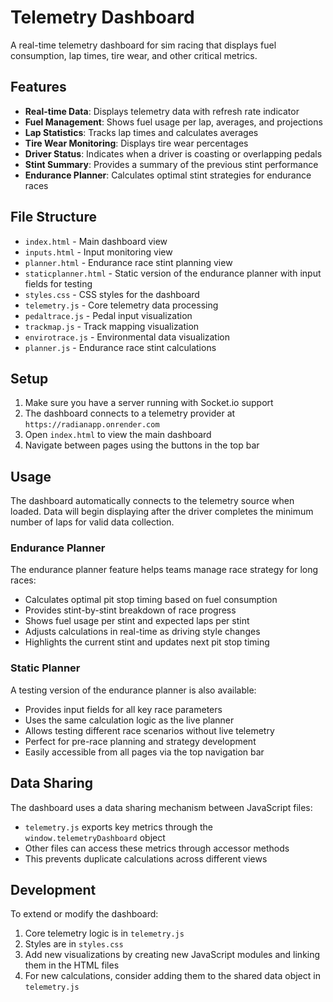 # Telemetry Dashboard

A real-time telemetry dashboard for sim racing that displays fuel consumption, lap times, tire wear, and other critical metrics.

## Features

- **Real-time Data**: Displays telemetry data with refresh rate indicator
- **Fuel Management**: Shows fuel usage per lap, averages, and projections
- **Lap Statistics**: Tracks lap times and calculates averages
- **Tire Wear Monitoring**: Displays tire wear percentages
- **Driver Status**: Indicates when a driver is coasting or overlapping pedals
- **Stint Summary**: Provides a summary of the previous stint performance
- **Endurance Planner**: Calculates optimal stint strategies for endurance races

## File Structure

- `index.html` - Main dashboard view
- `inputs.html` - Input monitoring view
- `planner.html` - Endurance race stint planning view
- `staticplanner.html` - Static version of the endurance planner with input fields for testing
- `styles.css` - CSS styles for the dashboard
- `telemetry.js` - Core telemetry data processing
- `pedaltrace.js` - Pedal input visualization
- `trackmap.js` - Track mapping visualization
- `envirotrace.js` - Environmental data visualization
- `planner.js` - Endurance race stint calculations

## Setup

1. Make sure you have a server running with Socket.io support
2. The dashboard connects to a telemetry provider at `https://radianapp.onrender.com`
3. Open `index.html` to view the main dashboard
4. Navigate between pages using the buttons in the top bar

## Usage

The dashboard automatically connects to the telemetry source when loaded. Data will begin displaying after the driver completes the minimum number of laps for valid data collection.

### Endurance Planner

The endurance planner feature helps teams manage race strategy for long races:

- Calculates optimal pit stop timing based on fuel consumption
- Provides stint-by-stint breakdown of race progress
- Shows fuel usage per stint and expected laps per stint
- Adjusts calculations in real-time as driving style changes
- Highlights the current stint and updates next pit stop timing

### Static Planner

A testing version of the endurance planner is also available:

- Provides input fields for all key race parameters
- Uses the same calculation logic as the live planner
- Allows testing different race scenarios without live telemetry
- Perfect for pre-race planning and strategy development
- Easily accessible from all pages via the top navigation bar

## Data Sharing

The dashboard uses a data sharing mechanism between JavaScript files:

- `telemetry.js` exports key metrics through the `window.telemetryDashboard` object
- Other files can access these metrics through accessor methods
- This prevents duplicate calculations across different views

## Development

To extend or modify the dashboard:

1. Core telemetry logic is in `telemetry.js`
2. Styles are in `styles.css`
3. Add new visualizations by creating new JavaScript modules and linking them in the HTML files
4. For new calculations, consider adding them to the shared data object in `telemetry.js`

